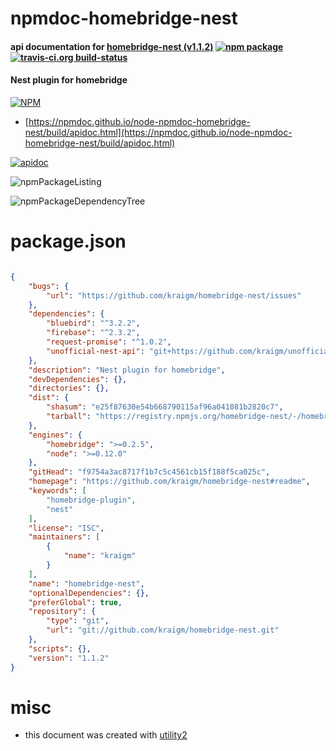 # npmdoc-homebridge-nest

#### api documentation for  [homebridge-nest (v1.1.2)](https://github.com/kraigm/homebridge-nest#readme)  [![npm package](https://img.shields.io/npm/v/npmdoc-homebridge-nest.svg?style=flat-square)](https://www.npmjs.org/package/npmdoc-homebridge-nest) [![travis-ci.org build-status](https://api.travis-ci.org/npmdoc/node-npmdoc-homebridge-nest.svg)](https://travis-ci.org/npmdoc/node-npmdoc-homebridge-nest)

#### Nest plugin for homebridge

[![NPM](https://nodei.co/npm/homebridge-nest.png?downloads=true&downloadRank=true&stars=true)](https://www.npmjs.com/package/homebridge-nest)

- [https://npmdoc.github.io/node-npmdoc-homebridge-nest/build/apidoc.html](https://npmdoc.github.io/node-npmdoc-homebridge-nest/build/apidoc.html)

[![apidoc](https://npmdoc.github.io/node-npmdoc-homebridge-nest/build/screenCapture.buildCi.browser.%252Ftmp%252Fbuild%252Fapidoc.html.png)](https://npmdoc.github.io/node-npmdoc-homebridge-nest/build/apidoc.html)

![npmPackageListing](https://npmdoc.github.io/node-npmdoc-homebridge-nest/build/screenCapture.npmPackageListing.svg)

![npmPackageDependencyTree](https://npmdoc.github.io/node-npmdoc-homebridge-nest/build/screenCapture.npmPackageDependencyTree.svg)



# package.json

```json

{
    "bugs": {
        "url": "https://github.com/kraigm/homebridge-nest/issues"
    },
    "dependencies": {
        "bluebird": "^3.2.2",
        "firebase": "^2.3.2",
        "request-promise": "^1.0.2",
        "unofficial-nest-api": "git+https://github.com/kraigm/unofficial_nodejs_nest.git#3cbd337adc32fab3b481659b38d86f9fcd6a9c02"
    },
    "description": "Nest plugin for homebridge",
    "devDependencies": {},
    "directories": {},
    "dist": {
        "shasum": "e25f87630e54b668790115af96a041081b2820c7",
        "tarball": "https://registry.npmjs.org/homebridge-nest/-/homebridge-nest-1.1.2.tgz"
    },
    "engines": {
        "homebridge": ">=0.2.5",
        "node": ">=0.12.0"
    },
    "gitHead": "f9754a3ac8717f1b7c5c4561cb15f188f5ca025c",
    "homepage": "https://github.com/kraigm/homebridge-nest#readme",
    "keywords": [
        "homebridge-plugin",
        "nest"
    ],
    "license": "ISC",
    "maintainers": [
        {
            "name": "kraigm"
        }
    ],
    "name": "homebridge-nest",
    "optionalDependencies": {},
    "preferGlobal": true,
    "repository": {
        "type": "git",
        "url": "git://github.com/kraigm/homebridge-nest.git"
    },
    "scripts": {},
    "version": "1.1.2"
}
```



# misc
- this document was created with [utility2](https://github.com/kaizhu256/node-utility2)
